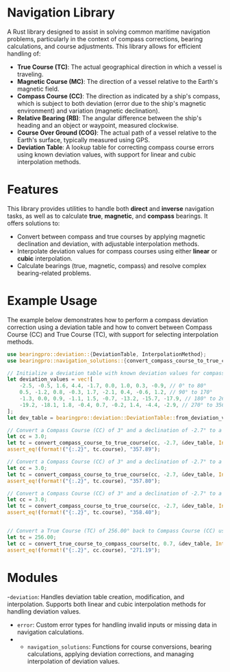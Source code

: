 # Navigation Library
 
  A Rust library designed to assist in solving common maritime navigation problems, particularly in the context of compass corrections, bearing calculations, and course adjustments. This library allows for efficient handling of:
 
  - **True Course (TC)**: The actual geographical direction in which a vessel is traveling.
  - **Magnetic Course (MC)**: The direction of a vessel relative to the Earth's magnetic field.
  - **Compass Course (CC)**: The direction as indicated by a ship's compass, which is subject to both deviation (error due to the ship's magnetic environment) and variation (magnetic declination).
  - **Relative Bearing (RB)**: The angular difference between the ship's heading and an object or waypoint, measured clockwise.
  - **Course Over Ground (COG)**: The actual path of a vessel relative to the Earth's surface, typically measured using GPS.
  - **Deviation Table**: A lookup table for correcting compass course errors using known deviation values, with support for linear and cubic interpolation methods.
 
  # Features
 
  This library provides utilities to handle both **direct** and **inverse** navigation tasks, as well as to calculate **true**, **magnetic**, and **compass** bearings. It offers solutions to:
 
  - Convert between compass and true courses by applying magnetic declination and deviation, with adjustable interpolation methods.
  - Interpolate deviation values for compass courses using either **linear** or **cubic** interpolation.
  - Calculate bearings (true, magnetic, compass) and resolve complex bearing-related problems.
 
  # Example Usage
 
  The example below demonstrates how to perform a compass deviation correction using a deviation table and how to convert between Compass Course (CC) and True Course (TC), with support for selecting interpolation methods.
 
  ```rust
  use bearingpro::deviation::{DeviationTable, InterpolationMethod};
  use bearingpro::navigation_solutions::{convert_compass_course_to_true_course, convert_true_course_to_compass_course};
 
  // Initialize a deviation table with known deviation values for compass headings.
  let deviation_values = vec![
      -2.5, -0.5, 1.6, 4.4, -1.7, 0.0, 1.0, 0.3, -0.9, // 0° to 80°
      0.5, -1.2, 0.8, -0.3, 1.7, -2.1, 0.4, -0.6, 1.2, // 90° to 170°
      -1.3, 0.0, 0.9, -1.1, 1.5, -0.7, -13.2, -15.7, -17.9, // 180° to 260°
      -19.2, -18.1, 1.8, -0.4, 0.7, -0.2, 1.4, -4.4, -2.9, // 270° to 350°
  ];
  let dev_table = bearingpro::deviation::DeviationTable::from_deviation_vec(deviation_values);
 
  // Convert a Compass Course (CC) of 3° and a declination of -2.7° to a True Course (TC) using Parametric interpolation.
  let cc = 3.0;
  let tc = convert_compass_course_to_true_course(cc, -2.7, &dev_table, InterpolationMethod::Parametric).unwrap();
  assert_eq!(format!("{:.2}", tc.course), "357.89");
 
  // Convert a Compass Course (CC) of 3° and a declination of -2.7° to a True Course (TC) using Cubic interpolation.
  let cc = 3.0;
  let tc = convert_compass_course_to_true_course(cc, -2.7, &dev_table, InterpolationMethod::Cubic).unwrap();
  assert_eq!(format!("{:.2}", tc.course), "357.80");
 
  // Convert a Compass Course (CC) of 3° and a declination of -2.7° to a True Course (TC) using Linear interpolation.
  let cc = 3.0;
  let tc = convert_compass_course_to_true_course(cc, -2.7, &dev_table, InterpolationMethod::Linear).unwrap();
  assert_eq!(format!("{:.2}", tc.course), "358.40");

 
  // Convert a True Course (TC) of 256.00° back to Compass Course (CC) using cubic interpolation.
  let tc = 256.00;
  let cc = convert_true_course_to_compass_course(tc, 0.7, &dev_table, InterpolationMethod::Cubic).unwrap();
  assert_eq!(format!("{:.2}", cc.course), "271.19");
  ```

  # Modules
 
 -`deviation`: Handles deviation table creation, modification, and interpolation. Supports both linear and cubic interpolation methods for handling deviation values.
 - `error`: Custom error types for handling invalid inputs or missing data in navigation calculations.
 - - `navigation_solutions`: Functions for course conversions, bearing calculations, applying deviation corrections, and managing interpolation of deviation values.
